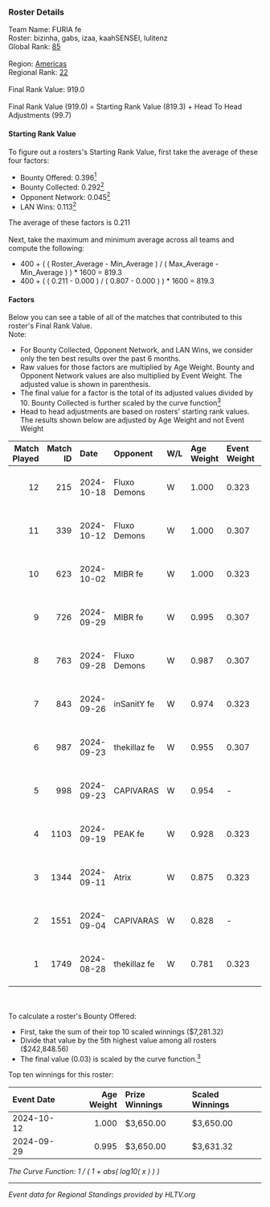 ### Roster Details<br />
Team Name: FURIA fe<br />
Roster: bizinha, gabs, izaa, kaahSENSEI, lulitenz<br />
Global Rank: [85](../../standings_global_2024_10_30.md)<br />
<br />
Region: [Americas]( ../../standings_americas_2024_10_30.md)<br />
Regional Rank: [22]( ../../standings_americas_2024_10_30.md)<br />
<br />
Final Rank Value:  919.0<br />
<br />
Final Rank Value (919.0) = Starting Rank Value (819.3) + Head To Head Adjustments (99.7)<br />

#### Starting Rank Value<br />
To figure out a rosters's Starting Rank Value, first take the average of these four factors:<br />
- Bounty Offered: 0.396[<sup>1</sup>](#table2)
- Bounty Collected: 0.292[<sup>2</sup>](#table1)
- Opponent Network: 0.045[<sup>2</sup>](#table1)
- LAN Wins: 0.113[<sup>2</sup>](#table1)

The average of these factors is 0.211<br />
<br />
Next, take the maximum and minimum average across all teams and compute the following:<br />
- 400 + ( ( Roster_Average - Min_Average ) / ( Max_Average - Min_Average ) ) * 1600 = 819.3
- 400 + ( ( 0.211 - 0.000 ) / ( 0.807 - 0.000 ) ) * 1600 = 819.3


#### Factors<br />
Below you can see a table of all of the matches that contributed to this roster's Final Rank Value.<br />
Note:<br />

- For Bounty Collected, Opponent Network, and LAN Wins, we consider only the ten best results over the past 6 months.
- Raw values for those factors are multiplied by Age Weight. Bounty and Opponent Network values are also multiplied by Event Weight. The adjusted value is shown in parenthesis.
- The final value for a factor is the total of its adjusted values divided by 10. Bounty Collected is further scaled by the curve function[<sup>3</sup>](#curveFunction)
- Head to head adjustments are based on rosters' starting rank values. The results shown below are adjusted by Age Weight and not Event Weight
<span id="table1"></span><br />


| Match Played | Match ID | Date       | Opponent     | W/L | Age Weight | Event Weight | Bounty Collected | Opponent Network | LAN Wins  | H2H Adj. | Roster                                    |
| -: | -: | :- | :- | :- | :- | :- | :- | :- | :- | -: | :- |
|           12 |      215 | 2024-10-18 | Fluxo Demons | W   | 1.000      | 0.323        | 0.021 (0.007)    | 0.201 (0.065)    | 0 (0.000) |     9.97 | bizinha, gabs, izaa, kaahSENSEI, lulitenz |
|           11 |      339 | 2024-10-12 | Fluxo Demons | W   | 1.000      | 0.307        | 0.021 (0.007)    | 0.201 (0.062)    | 1 (1.000) |    10.78 | bizinha, gabs, izaa, kaahSENSEI, lulitenz |
|           10 |      623 | 2024-10-02 | MIBR fe      | W   | 1.000      | 0.323        | 0.015 (0.005)    | 0.166 (0.054)    | 0 (0.000) |     9.29 | bizinha, gabs, izaa, kaahSENSEI, lulitenz |
|            9 |      726 | 2024-09-29 | MIBR fe      | W   | 0.995      | 0.307        | 0.015 (0.005)    | 0.166 (0.051)    | 0 (0.000) |     9.96 | bizinha, gabs, izaa, kaahSENSEI, lulitenz |
|            8 |      763 | 2024-09-28 | Fluxo Demons | W   | 0.987      | 0.307        | 0.021 (0.006)    | 0.201 (0.061)    | 0 (0.000) |    12.06 | bizinha, gabs, izaa, kaahSENSEI, lulitenz |
|            7 |      843 | 2024-09-26 | inSanitY fe  | W   | 0.974      | 0.323        | 0.006 (0.002)    | 0.128 (0.040)    | 0 (0.000) |     8.44 | bizinha, gabs, izaa, kaahSENSEI, lulitenz |
|            6 |      987 | 2024-09-23 | thekillaz fe | W   | 0.955      | 0.307        | 0.006 (0.002)    | 0.109 (0.032)    | 0 (0.000) |     8.04 | bizinha, gabs, izaa, kaahSENSEI, lulitenz |
|            5 |      998 | 2024-09-23 | CAPIVARAS    | W   | 0.954      | -            | -                | -                | 0 (0.000) |     4.07 | bizinha, gabs, izaa, kaahSENSEI, lulitenz |
|            4 |     1103 | 2024-09-19 | PEAK fe      | W   | 0.928      | 0.323        | 0.006 (0.002)    | 0.034 (0.010)    | 0 (0.000) |     6.21 | bizinha, gabs, izaa, kaahSENSEI, lulitenz |
|            3 |     1344 | 2024-09-11 | Atrix        | W   | 0.875      | 0.323        | 0.006 (0.002)    | 0.157 (0.044)    | 0 (0.000) |     8.97 | bizinha, gabs, izaa, kaahSENSEI, lulitenz |
|            2 |     1551 | 2024-09-04 | CAPIVARAS    | W   | 0.828      | -            | -                | -                | -         |     4.28 | bizinha, gabs, izaa, kaahSENSEI, lulitenz |
|            1 |     1749 | 2024-08-28 | thekillaz fe | W   | 0.781      | 0.323        | 0.006 (0.002)    | 0.109 (0.027)    | -         |     7.58 | bizinha, gabs, izaa, kaahSENSEI, lulitenz |

<br />
<span id="table2"></span><br />
To calculate a roster's Bounty Offered:<br />

- First, take the sum of their top 10 scaled winnings ($7,281.32)
- Divide that value by the 5th highest value among all rosters ($242,848.56)
- The final value (0.03) is scaled by the curve function.[<sup>3</sup>](#curveFunction)

Top ten winnings for this roster:<br />

| Event Date | Age Weight | Prize Winnings | Scaled Winnings |
| :- | -: | :- | :- |
| 2024-10-12 |      1.000 | $3,650.00      | $3,650.00       |
| 2024-09-29 |      0.995 | $3,650.00      | $3,631.32       |


<span id="curveFunction"></span>_The Curve Function: 1 / ( 1 + abs( log10( x ) ) )_<br />

---
_Event data for Regional Standings provided by HLTV.org_<br />
